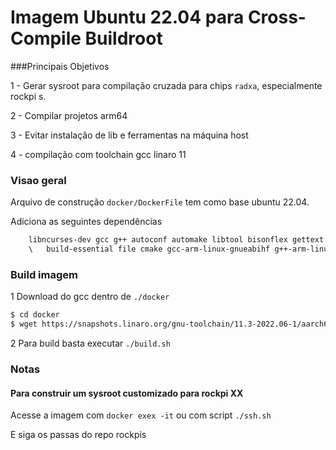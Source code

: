 # Imagem Ubuntu 22.04 para Cross-Compile Buildroot

###Principais Objetivos

1 - Gerar sysroot para compilação cruzada para chips `radxa`, especialmente rockpi s.

2 - Compilar projetos arm64

3 - Evitar instalação de lib e ferramentas na máquina host

4 - compilação com toolchain gcc linaro 11

### Visao geral

Arquivo de construção `docker/DockerFile` tem como base ubuntu 22.04.

Adiciona as seguintes dependências

```sh
    libncurses-dev gcc g++ autoconf automake libtool bisonflex gettext patch texinfo wget git gawk curl lzma bc quiltcpio unzip rsync python3
    \   build-essential file cmake gcc-arm-linux-gnueabihf g++-arm-linux-gnueabihf ssh iputils-ping nfs-common sudo tar xz-utils
```

### Build imagem

1 Download do gcc dentro de `./docker`

```sh
$ cd docker
$ wget https://snapshots.linaro.org/gnu-toolchain/11.3-2022.06-1/aarch64-linux-gnu/gcc-linaro-11.3.1-2022.06-x86_64_aarch64-linux-gnu.tar.xz

```

2 Para build basta executar `./build.sh`

### Notas

#### Para construir um sysroot customizado para rockpi XX

Acesse a imagem com `docker exex -it` ou com script `./ssh.sh`

E siga os passas do repo rockpis
